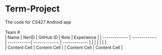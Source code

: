 # Term-Project
The code for CS427 Android app
<br/>
<br/>
Team # 
<br/>
| Name          | NerID         | GitHub ID   | Role          | Experience    |
| ------------- | ------------- | ------------| ------------- | ------------- |
|               |               |             |               |               |            
| Content Cell  | Content Cell  |             | Content Cell  | Content Cell  |
